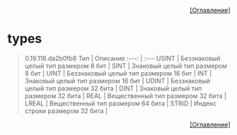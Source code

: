 <p align='right'><a href='index.html'>[Оглавление]</a></p>

# types
> 0.19.118.da2b0fb8
Тип | Описание
:---: | :---
USINT | Беззнаковый целый тип размером 8 бит |
SINT | Знаковый целый тип размером 8 бит |
UINT | Беззнаковый целый тип размером 16 бит |
INT | Знаковый целый тип размером 16 бит |
UDINT | Беззнаковый целый тип размером 32 бита |
DINT | Знаковый целый тип размером 32 бита |
REAL | Вещественный тип размером 32 бита |
LREAL | Вещественный тип размером 64 бита |
STRID | Индекс строки размером 32 бита |

<p align='right'><a href='index.html'>[Оглавление]</a></p>

